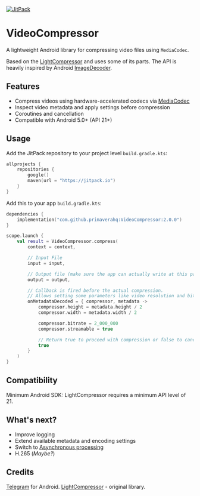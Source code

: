 [![JitPack](https://jitpack.io/v/primaverahq/VideoCompressor.svg)](https://jitpack.io/#primaverahq/VideoCompressor)

# VideoCompressor

A lightweight Android library for compressing video files using `MediaCodec`.

Based on the [LightCompressor](https://github.com/AbedElazizShe/LightCompressor) 
and uses some of its parts.
The API is heavily inspired by Android 
[ImageDecoder](https://developer.android.com/reference/android/graphics/ImageDecoder).


## Features

- Compress videos using hardware-accelerated codecs
  via [MediaCodec](https://developer.android.com/reference/android/media/MediaCodec)
- Inspect video metadata and apply settings before compression
- Coroutines and cancellation
- Compatible with Android 5.0+ (API 21+)


## Usage

Add the JitPack repository to your project level `build.gradle.kts`:

```kotlin
allprojects {
    repositories {
        google()
        maven(url = "https://jitpack.io")
    }
}
```

Add this to your app `build.gradle.kts`:

```kotlin
dependencies {
    implementation("com.github.primaverahq:VideoCompressor:2.0.0")
}
```

```kotlin
scope.launch {
    val result = VideoCompressor.compress(
        context = context,

        // Input File
        input = input,

        // Output file (make sure the app can actually write at this path)
        output = output,

        // Callback is fired before the actual compression.
        // Allows setting some parameters like video resolution and bitrate.
        onMetadataDecoded = { compressor, metadata ->
            compressor.height = metadata.height / 2
            compressor.width = metadata.width / 2

            compressor.bitrate = 2_000_000
            compressor.streamable = true

            // Return true to proceed with compression or false to cancel
            true
        }
    )
}
```


## Compatibility

Minimum Android SDK: LightCompressor requires a minimum API level of 21.


## What's next?

- Improve logging
- Extend available metadata and encoding settings
- Switch to [Asynchronous processing](https://developer.android.com/reference/android/media/MediaCodec#data-processing)
- H.265 (_Maybe?_)


## Credits

[Telegram](https://github.com/DrKLO/Telegram) for Android.
[LightCompressor](https://github.com/AbedElazizShe/LightCompressor) - original library.

